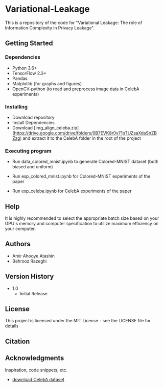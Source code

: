 # Variational-Leakage

This is a repository of the code for "Variational Leakage: The role of Information Complexity in Privacy Leakage".

## Getting Started

### Dependencies

* Python 3.6+
* TensorFlow 2.3+
* Pandas
* Matplotlib (for graphs and figures)
* OpenCV-python (to read and preprocess image data in CelebA experiments)

### Installing

* Download repository
* Install Dependencies
* Download [img_align_celeba.zip] (https://drive.google.com/drive/folders/0B7EVK8r0v71pTUZsaXdaSnZBZzg) and extract it to the CelebA folder in the root of the project

### Executing program

* Run data_colored_mnist.ipynb to generate Colored-MNIST dataset (both biased and uniform)
* Run exp_colored_mnist.ipynb for Colored-MNIST experiments of the paper

* Run exp_celeba.ipynb for CelebA experiments of the paper

## Help

It is highly recommended to select the appropriate batch size based on your GPU's memory and computer specification to utilize maximum efficiency on your computer. 

## Authors

* Amir Ahooye Atashin
* Behrooz Razeghi

## Version History

* 1.0
    * Initial Release

## License

This project is licensed under the MIT License - see the LICENSE file for details

## Citation


## Acknowledgments

Inspiration, code snippets, etc.
* [download CelebA dataset](http://mmlab.ie.cuhk.edu.hk/projects/CelebA.html)
